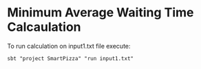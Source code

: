 # Minimum Average Waiting Time Calcaulation

To run calculation on input1.txt file execute:
```
sbt "project SmartPizza" "run input1.txt"
```